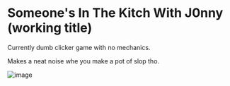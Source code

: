# Someone's In The Kitch With J0nny (working title)

Currently dumb clicker game with no mechanics.

Makes a neat noise whe you make a pot of slop tho.

![image](https://github.com/libcraft-games/Someone-s-In-The-Kitch-With-J0nny/assets/4574230/a8f65a93-5a27-4768-a210-ad94509aa86e)
